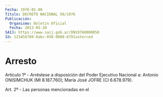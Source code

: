 ```yaml
---
Fecha: 1976-01-08
Título: DECRETO NACIONAL 50/1976
Publicación:
  Organismo: Boletín Oficial
  Fecha: 2013-05-20
SAIJ: https://www.saij.gob.ar/DN19760000050
Id: 123456789-0abc-050-0000-6791soterced
---
```

# Arresto

<a id="1"></a>
Artículo 1º - Arréstese a disposición del Poder Ejecutivo Nacional a: Antonio ONISIMCHUK (MI 8.187.760); María José JOFRE (CI 6.678.979).

<a id="2"></a>
Art. 2º - Las personas mencionadas en el
